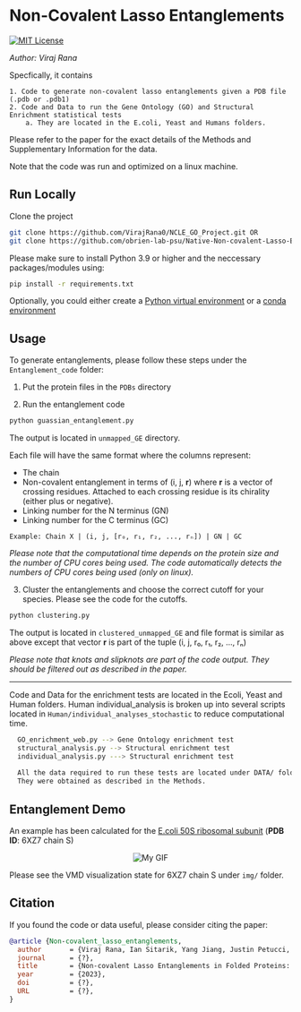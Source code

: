# Non-Covalent Lasso Entanglements

[![MIT License](https://img.shields.io/badge/License-MIT-green.svg)](https://choosealicense.com/licenses/mit/)

*Author: Viraj Rana*

Specfically, it contains

    1. Code to generate non-covalent lasso entanglements given a PDB file (.pdb or .pdb1)
    2. Code and Data to run the Gene Ontology (GO) and Structural Enrichment statistical tests 
        a. They are located in the E.coli, Yeast and Humans folders. 
 
Please refer to the paper for the exact details of the Methods and Supplementary Information for the data. 

Note that the code was run and optimized on a linux machine.


## Run Locally

Clone the project

```bash
git clone https://github.com/VirajRana0/NCLE_GO_Project.git OR
git clone https://github.com/obrien-lab-psu/Native-Non-covalent-Lasso-Entanglements-are-Common-Across-Proteomes-and-Associated-with-Protein-Func.git
```
Please make sure to install Python 3.9 or higher and the neccessary packages/modules using: 

```bash 
pip install -r requirements.txt
```

Optionally, you could either create a [Python virtual environment](https://docs.python.org/3/tutorial/venv.html) or a [conda environment](https://docs.conda.io/projects/conda/en/latest/user-guide/tasks/manage-environments.html#creating-an-environment-with-commands)

## Usage

To generate entanglements, please follow these steps under the `Entanglement_code` folder: 

1. Put the protein files in the `PDBs` directory

2. Run the entanglement code

```python 
python guassian_entanglement.py
```
The output is located in `unmapped_GE` directory. 

Each file will have the same format where the columns represent:
- The chain
- Non-covalent entanglement in terms of (i, j, **r**) where **r** is a vector of crossing residues. Attached to each crossing residue is its chirality (either plus or negative).
- Linking number for the N terminus (GN)
- Linking number for the C terminus (GC)

`Example: Chain X | (i, j, [r₀, r₁, r₂, ..., rₙ]) | GN | GC`

*Please note that the computational time depends on the protein size and the number of CPU cores being used. The code automatically detects the numbers of CPU cores being used (only on linux).*

3. Cluster the entanglements and choose the correct cutoff for your species. Please see the code for the cutoffs. 

```python 
python clustering.py
```

The output is located in `clustered_unmapped_GE` and file format is similar as above except that vector **r** is part of the tuple (i, j, r₀, r₁, r₂, ..., rₙ)

*Please note that knots and slipknots are part of the code output. They should be filtered out as described in the paper.*

---

Code and Data for the enrichment tests are located in the Ecoli, Yeast and Human folders. Human individual_analysis is broken up into several scripts located in `Human/individual_analyses_stochastic` to reduce computational time.

```bash 
  GO_enrichment_web.py --> Gene Ontology enrichment test
  structural_analysis.py --> Structural enrichment test
  individual_analysis.py ---> Structural enrichment test
  
  All the data required to run these tests are located under DATA/ folder for each organism. 
  They were obtained as described in the Methods. 
```
## Entanglement Demo

An example has been calculated for the <u>E.coli 50S ribosomal subunit</u> (**PDB ID**: 6XZ7 chain S)

<p align="center">
  <img src="https://github.com/VirajRana0/NCLE_GO_Project/blob/main/img/6XZ7_S.gif" alt="My GIF">
</p>

Please see the VMD visualization state for 6XZ7 chain S under `img/` folder. 

## Citation

If you found the code or data useful, please consider citing the paper: 

```bibtex 
@article {Non-covalent_lasso_entanglements,
  author       = {Viraj Rana, Ian Sitarik, Yang Jiang, Justin Petucci, Hyebin Song, and Edward P. O'Brien},
  journal      = {?},
  title        = {Non-covalent Lasso Entanglements in Folded Proteins: Prevalence, Functional Implications, and Evolutionary Significance},
  year         = {2023},
  doi          = {?},
  URL          = {?},
}
```
